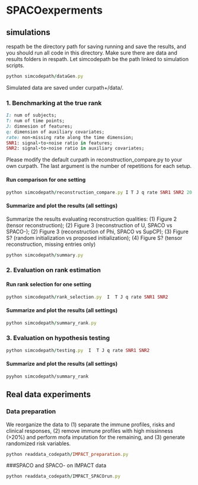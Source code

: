 # SPACOexperments

##  simulations
respath be the directory path for saving running and save the results, and you should run all code in this directory. Make sure there are data and results folders in respath. Let simcodepath be the path linked to simulation scripts.
```ruby
python simcodepath/dataGen.py
```
Simulated data are saved under curpath+/data/.
### 1. Benchmarking at the true rank
```ruby
I: num of subjects;
T: num of time points;
J: dimnesion of features;
q: dimension of auxiliary covariates;
rate: non-missing rate along the time dimension;
SNR1: signal-to-noise ratio in features;
SNR2: signal-to-noise ratio in auxiliary covariates;
 ```
Please modify the default curpath in reconstruction_compare.py to your own curpath. The last argument is the number of repetitions for each setup.
#### Run comparison for one setting
```ruby
python simcodepath/reconstruction_compare.py I T J q rate SNR1 SNR2 20
```
#### Summarize and plot the results (all settings)
Summarize the results evaluating reconstruction qualities: (1) Figure 2 (tensor reconstruction); (2) Figure 3 (reconstruction of U, SPACO vs SPACO-); (2) Figure 3 (reconstruction of Phi, SPACO vs SupCP); (3) Figure S? (random initialization vs proposed initialization); (4) Figure S? (tensor reconstruction, missing entries only)
```ruby
python simcodepath/summary.py
```
### 2. Evaluation on rank estimation
#### Run rank selection for one setting
```ruby
python simcodepath/rank_selection.py  I  T J q rate SNR1 SNR2
```
#### Summarize and plot the results (all settings)
```ruby
python simcodepath/summary_rank.py
```
### 3. Evaluation on hypothesis testing
```ruby
python simcodepath/testing.py  I  T J q rate SNR1 SNR2
```
#### Summarize and plot the results (all settings)
```{ruby}
pyyhon simcodepath/summary_rank
```
## Real data experiments
### Data preparation
We reorganize the data to (1) separate the immune profiles, risks and clinical responses, (2) remove immune profiles with high missinness (>20%) and perform mofa imputation for the remaining, and (3) generate randomized risk variables.
```ruby
python readdata_codepath/IMPACT_preparation.py
```
###SPACO and SPACO- on IMPACT data
```ruby
python readdata_codepath/IMPACT_SPACOrun.py
```






